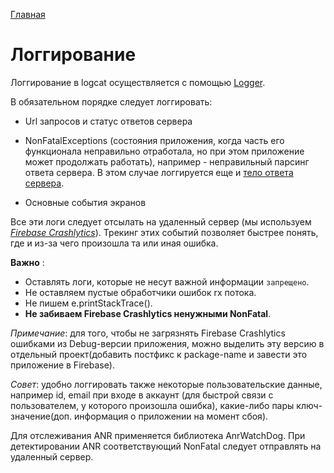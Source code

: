 [Главная](../main.md)

#  Логгирование

Логгирование в logcat осуществляется с помощью [Logger][logger].

В обязательном порядке следует логгировать:
* Url запросов и статус ответов сервера

* NonFatalExceptions (состояния приложения, когда часть его функционала
неправильно отработала, но при этом приложение может продолжать работать),
например - неправильный парсинг ответа сервера. В этом случае логгируется еще
и [тело ответа сервера][response].

* Основные события экранов

Все эти логи следует отсылать на удаленный сервер (мы используем
[*Firebase Crashlytics*][firebase-crashlytics]). Трекинг этих событий
позволяет быстрее понять, где и из-за чего произошла та или иная ошибка.

**Важно** :
- Оставлять логи, которые не несут важной информации `запрещено`.
- Не оставляем пустые обработчики ошибок rx потока.
- Не пишем e.printStackTrace().
- __Не забиваем Firebase Crashlytics ненужными NonFatal__.

*Примечание*: для того, чтобы не загрязнять Firebase Crashlytiсs ошибками из Debug-версии
приложения, можно выделить эту версию в отдельный проект(добавить постфикс к package-name
и завести это приложение в Firebase).

*Совет*: удобно логгировать также некоторые пользовательские данные, например
id, email при входе в аккаунт (для быстрой связи с пользователем, у которого
произошла ошибка), какие-либо пары ключ-значение(доп. информация о приложении
на момент сбоя).

Для отслеживания ANR применяется библиотека AnrWatchDog. При детектировании
ANR соответствующий NonFatal следует отправлять на удаленный сервер.

[logger]: ../../logger/README.md
[response]: ../../deprecated/converter-gson/README.md
[firebase-crashlytics]: https://firebase.google.com/docs/crashlytics